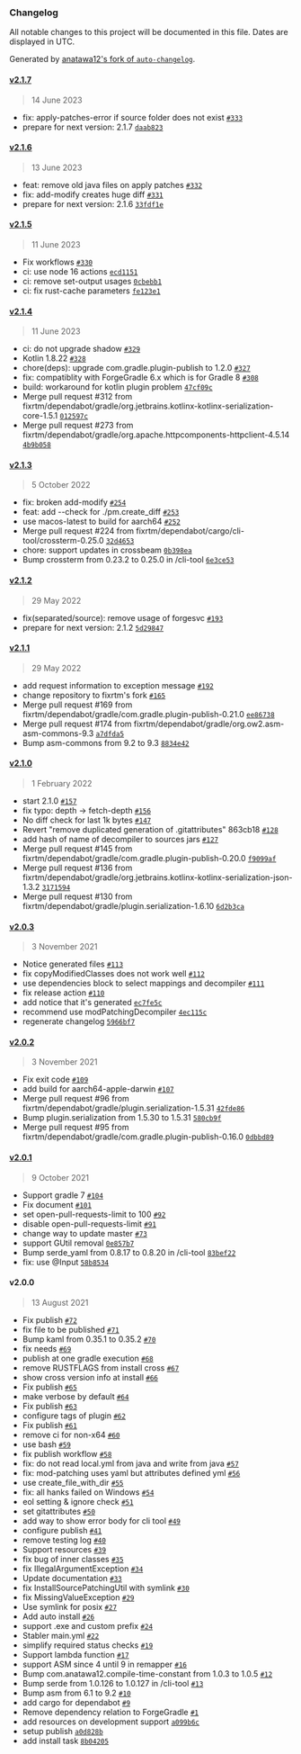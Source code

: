 ### Changelog

All notable changes to this project will be documented in this file. Dates are displayed in UTC.

Generated by [anatawa12's fork of `auto-changelog`](https://github.com/anatawa12/auto-changelog).

#### [v2.1.7](https://github.com/fixrtm/mod-patching/compare/v2.1.6...v2.1.7)

> 14 June 2023

- fix: apply-patches-error if source folder does not exist [`#333`](https://github.com/fixrtm/mod-patching/pull/333)
- prepare for next version: 2.1.7 [`daab823`](https://github.com/fixrtm/mod-patching/commit/daab823e00162ae7eb0e5c4ca1cd1960de8b3504)

#### [v2.1.6](https://github.com/fixrtm/mod-patching/compare/v2.1.5...v2.1.6)

> 13 June 2023

- feat: remove old java files on apply patches [`#332`](https://github.com/fixrtm/mod-patching/pull/332)
- fix: add-modify creates huge diff [`#331`](https://github.com/fixrtm/mod-patching/pull/331)
- prepare for next version: 2.1.6 [`33fdf1e`](https://github.com/fixrtm/mod-patching/commit/33fdf1e0dd9c42639b482e36e7f1f327b46fa604)

#### [v2.1.5](https://github.com/fixrtm/mod-patching/compare/v2.1.4...v2.1.5)

> 11 June 2023

- Fix workflows [`#330`](https://github.com/fixrtm/mod-patching/pull/330)
- ci: use node 16 actions [`ecd1151`](https://github.com/fixrtm/mod-patching/commit/ecd115152c1d76b05d79a41044300d5249c918fd)
- ci: remove set-output usages [`0cbebb1`](https://github.com/fixrtm/mod-patching/commit/0cbebb1140b824adc0ab653fece9964d5c6c49f1)
- ci: fix rust-cache parameters [`fe123e1`](https://github.com/fixrtm/mod-patching/commit/fe123e132be644903bc763d7eee01d1aa78f317b)

#### [v2.1.4](https://github.com/fixrtm/mod-patching/compare/v2.1.3...v2.1.4)

> 11 June 2023

- ci: do not upgrade shadow [`#329`](https://github.com/fixrtm/mod-patching/pull/329)
- Kotlin 1.8.22 [`#328`](https://github.com/fixrtm/mod-patching/pull/328)
- chore(deps): upgrade com.gradle.plugin-publish to 1.2.0 [`#327`](https://github.com/fixrtm/mod-patching/pull/327)
- fix: compatiblity with ForgeGradle 6.x which is for Gradle 8 [`#308`](https://github.com/fixrtm/mod-patching/pull/308)
- build: workaround for kotlin plugin problem [`47cf09c`](https://github.com/fixrtm/mod-patching/commit/47cf09c0557dc3f9edd1253fe931cd8aa62e93ee)
- Merge pull request #312 from fixrtm/dependabot/gradle/org.jetbrains.kotlinx-kotlinx-serialization-core-1.5.1 [`012597c`](https://github.com/fixrtm/mod-patching/commit/012597cc83c6bb1f6030d327fdf925f05809fae4)
- Merge pull request #273 from fixrtm/dependabot/gradle/org.apache.httpcomponents-httpclient-4.5.14 [`4b9b058`](https://github.com/fixrtm/mod-patching/commit/4b9b0586b382d65be9d44fdf83c18d7142c31aca)

#### [v2.1.3](https://github.com/fixrtm/mod-patching/compare/v2.1.2...v2.1.3)

> 5 October 2022

- fix: broken add-modify [`#254`](https://github.com/fixrtm/mod-patching/pull/254)
- feat: add --check for ./pm.create_diff [`#253`](https://github.com/fixrtm/mod-patching/pull/253)
- use macos-latest to build for aarch64 [`#252`](https://github.com/fixrtm/mod-patching/pull/252)
- Merge pull request #224 from fixrtm/dependabot/cargo/cli-tool/crossterm-0.25.0 [`32d4653`](https://github.com/fixrtm/mod-patching/commit/32d46539c0e14711154cc095c69ebf709e48b485)
- chore: support updates in crossbeam [`0b398ea`](https://github.com/fixrtm/mod-patching/commit/0b398ea695841507c3ece9b41ef05838ed8eee8d)
- Bump crossterm from 0.23.2 to 0.25.0 in /cli-tool [`6e3ce53`](https://github.com/fixrtm/mod-patching/commit/6e3ce53922cff8aa5431b94acc8f62e7b8f8c23a)

#### [v2.1.2](https://github.com/fixrtm/mod-patching/compare/v2.1.1...v2.1.2)

> 29 May 2022

- fix(separated/source): remove usage of forgesvc [`#193`](https://github.com/fixrtm/mod-patching/pull/193)
- prepare for next version: 2.1.2 [`5d29847`](https://github.com/fixrtm/mod-patching/commit/5d29847182c1b3aa1423b83c9bc83f703d75b9f5)

#### [v2.1.1](https://github.com/fixrtm/mod-patching/compare/v2.1.0...v2.1.1)

> 29 May 2022

- add request information to exception message [`#192`](https://github.com/fixrtm/mod-patching/pull/192)
- change repository to fixrtm's fork [`#165`](https://github.com/fixrtm/mod-patching/pull/165)
- Merge pull request #169 from fixrtm/dependabot/gradle/com.gradle.plugin-publish-0.21.0 [`ee86738`](https://github.com/fixrtm/mod-patching/commit/ee8673835f6c4a681532eed2014da0ab1ed8ebb9)
- Merge pull request #174 from fixrtm/dependabot/gradle/org.ow2.asm-asm-commons-9.3 [`a7dfda5`](https://github.com/fixrtm/mod-patching/commit/a7dfda588171ba2cdbcd499fbe2f72d7c6cd3b18)
- Bump asm-commons from 9.2 to 9.3 [`8834e42`](https://github.com/fixrtm/mod-patching/commit/8834e42cfb3ae5156334017034e9d716fedd3e69)

#### [v2.1.0](https://github.com/fixrtm/mod-patching/compare/v2.0.3...v2.1.0)

> 1 February 2022

- start 2.1.0 [`#157`](https://github.com/fixrtm/mod-patching/pull/157)
- fix typo: depth -&gt; fetch-depth [`#156`](https://github.com/fixrtm/mod-patching/pull/156)
- No diff check for last 1k bytes [`#147`](https://github.com/fixrtm/mod-patching/pull/147)
- Revert "remove duplicated generation of .gitattributes" 863cb18 [`#128`](https://github.com/fixrtm/mod-patching/pull/128)
- add hash of name of decompiler to sources jars [`#127`](https://github.com/fixrtm/mod-patching/pull/127)
- Merge pull request #145 from fixrtm/dependabot/gradle/com.gradle.plugin-publish-0.20.0 [`f9099af`](https://github.com/fixrtm/mod-patching/commit/f9099afc59680db9ee4e2bda21c25c65c9110fcb)
- Merge pull request #136 from fixrtm/dependabot/gradle/org.jetbrains.kotlinx-kotlinx-serialization-json-1.3.2 [`3171594`](https://github.com/fixrtm/mod-patching/commit/317159418969cdb7f6fd9d76b87698069229a535)
- Merge pull request #130 from fixrtm/dependabot/gradle/plugin.serialization-1.6.10 [`6d2b3ca`](https://github.com/fixrtm/mod-patching/commit/6d2b3cade70cd74870ec958be571a00f1c0f63e2)

#### [v2.0.3](https://github.com/fixrtm/mod-patching/compare/v2.0.2...v2.0.3)

> 3 November 2021

- Notice generated files [`#113`](https://github.com/fixrtm/mod-patching/pull/113)
- fix copyModifiedClasses does not work well [`#112`](https://github.com/fixrtm/mod-patching/pull/112)
- use dependencies block to select mappings and decompiler [`#111`](https://github.com/fixrtm/mod-patching/pull/111)
- fix release action [`#110`](https://github.com/fixrtm/mod-patching/pull/110)
- add notice that it's generated [`ec7fe5c`](https://github.com/fixrtm/mod-patching/commit/ec7fe5c9f74ff236c14320905fb7cf2851e43940)
- recommend use modPatchingDecompiler [`4ec115c`](https://github.com/fixrtm/mod-patching/commit/4ec115c813b33309ee261a710f784673c9781eaf)
- regenerate changelog [`5966bf7`](https://github.com/fixrtm/mod-patching/commit/5966bf715b8f960ce0ef53fe1688f0790b0a3b32)

#### [v2.0.2](https://github.com/fixrtm/mod-patching/compare/v2.0.1...v2.0.2)

> 3 November 2021

- Fix exit code [`#109`](https://github.com/fixrtm/mod-patching/pull/109)
- add build for aarch64-apple-darwin [`#107`](https://github.com/fixrtm/mod-patching/pull/107)
- Merge pull request #96 from fixrtm/dependabot/gradle/plugin.serialization-1.5.31 [`42fde86`](https://github.com/fixrtm/mod-patching/commit/42fde86a5ca83afa988c27ec85993f83527e6d16)
- Bump plugin.serialization from 1.5.30 to 1.5.31 [`580cb9f`](https://github.com/fixrtm/mod-patching/commit/580cb9f182324580e5ddb07bce4f689b49490026)
- Merge pull request #95 from fixrtm/dependabot/gradle/com.gradle.plugin-publish-0.16.0 [`0dbbd89`](https://github.com/fixrtm/mod-patching/commit/0dbbd8979c5fed5d41e03c8b10dfc72c86936f42)

#### [v2.0.1](https://github.com/fixrtm/mod-patching/compare/v2.0.0...v2.0.1)

> 9 October 2021

- Support gradle 7 [`#104`](https://github.com/fixrtm/mod-patching/pull/104)
- Fix document [`#101`](https://github.com/fixrtm/mod-patching/pull/101)
- set open-pull-requests-limit to 100 [`#92`](https://github.com/fixrtm/mod-patching/pull/92)
- disable open-pull-requests-limit [`#91`](https://github.com/fixrtm/mod-patching/pull/91)
- change way to update master [`#73`](https://github.com/fixrtm/mod-patching/pull/73)
- support GUtil removal [`0e857b7`](https://github.com/fixrtm/mod-patching/commit/0e857b7efb4463b447b774d0bc39d87c137f2426)
- Bump serde_yaml from 0.8.17 to 0.8.20 in /cli-tool [`83bef22`](https://github.com/fixrtm/mod-patching/commit/83bef22ff3c89ae0160a3471d5af06156d6e7ab6)
- fix: use @Input [`58b8534`](https://github.com/fixrtm/mod-patching/commit/58b853428d42d75496f0cc41e5ff67dca8937f4f)

#### v2.0.0

> 13 August 2021

- Fix publish [`#72`](https://github.com/fixrtm/mod-patching/pull/72)
- fix file to be published [`#71`](https://github.com/fixrtm/mod-patching/pull/71)
- Bump kaml from 0.35.1 to 0.35.2 [`#70`](https://github.com/fixrtm/mod-patching/pull/70)
- fix needs [`#69`](https://github.com/fixrtm/mod-patching/pull/69)
- publish at one gradle execution [`#68`](https://github.com/fixrtm/mod-patching/pull/68)
- remove RUSTFLAGS from install cross [`#67`](https://github.com/fixrtm/mod-patching/pull/67)
- show cross version info at install [`#66`](https://github.com/fixrtm/mod-patching/pull/66)
- Fix publish [`#65`](https://github.com/fixrtm/mod-patching/pull/65)
- make verbose by default [`#64`](https://github.com/fixrtm/mod-patching/pull/64)
- Fix publish [`#63`](https://github.com/fixrtm/mod-patching/pull/63)
- configure tags of plugin [`#62`](https://github.com/fixrtm/mod-patching/pull/62)
- Fix publish [`#61`](https://github.com/fixrtm/mod-patching/pull/61)
- remove ci for non-x64 [`#60`](https://github.com/fixrtm/mod-patching/pull/60)
- use bash [`#59`](https://github.com/fixrtm/mod-patching/pull/59)
- fix publish workflow [`#58`](https://github.com/fixrtm/mod-patching/pull/58)
- fix: do not read local.yml from java and write from java [`#57`](https://github.com/fixrtm/mod-patching/pull/57)
- fix: mod-patching uses yaml but attributes defined yml [`#56`](https://github.com/fixrtm/mod-patching/pull/56)
- use create_file_with_dir [`#55`](https://github.com/fixrtm/mod-patching/pull/55)
- fix: all hanks failed on Windows [`#54`](https://github.com/fixrtm/mod-patching/pull/54)
- eol setting & ignore check [`#51`](https://github.com/fixrtm/mod-patching/pull/51)
- set gitattributes [`#50`](https://github.com/fixrtm/mod-patching/pull/50)
- add way to show error body for cli tool [`#49`](https://github.com/fixrtm/mod-patching/pull/49)
- configure publish [`#41`](https://github.com/fixrtm/mod-patching/pull/41)
- remove testing log [`#40`](https://github.com/fixrtm/mod-patching/pull/40)
- Support resources [`#39`](https://github.com/fixrtm/mod-patching/pull/39)
- fix bug of inner classes [`#35`](https://github.com/fixrtm/mod-patching/pull/35)
- fix IllegalArgumentException [`#34`](https://github.com/fixrtm/mod-patching/pull/34)
- Update documentation [`#33`](https://github.com/fixrtm/mod-patching/pull/33)
- fix InstallSourcePatchingUtil with symlink [`#30`](https://github.com/fixrtm/mod-patching/pull/30)
- fix MissingValueException [`#29`](https://github.com/fixrtm/mod-patching/pull/29)
- Use symlink for posix [`#27`](https://github.com/fixrtm/mod-patching/pull/27)
- Add auto install [`#26`](https://github.com/fixrtm/mod-patching/pull/26)
- support .exe and custom prefix [`#24`](https://github.com/fixrtm/mod-patching/pull/24)
- Stabler main.yml [`#22`](https://github.com/fixrtm/mod-patching/pull/22)
- simplify required status checks [`#19`](https://github.com/fixrtm/mod-patching/pull/19)
- Support lambda function [`#17`](https://github.com/fixrtm/mod-patching/pull/17)
- support ASM since 4 until 9 in remapper [`#16`](https://github.com/fixrtm/mod-patching/pull/16)
- Bump com.anatawa12.compile-time-constant from 1.0.3 to 1.0.5 [`#12`](https://github.com/fixrtm/mod-patching/pull/12)
- Bump serde from 1.0.126 to 1.0.127 in /cli-tool [`#13`](https://github.com/fixrtm/mod-patching/pull/13)
- Bump asm from 6.1 to 9.2 [`#10`](https://github.com/fixrtm/mod-patching/pull/10)
- add cargo for dependabot [`#9`](https://github.com/fixrtm/mod-patching/pull/9)
- Remove dependency relation to ForgeGradle [`#1`](https://github.com/fixrtm/mod-patching/pull/1)
- add resources on development support [`a099b6c`](https://github.com/fixrtm/mod-patching/commit/a099b6c76faa1e12a3680b6ef73c9c8fee1957ab)
- setup publish [`a0d828b`](https://github.com/fixrtm/mod-patching/commit/a0d828b26b06de8b789d92679839025dad23c08f)
- add install task [`8b04205`](https://github.com/fixrtm/mod-patching/commit/8b042059d9abbc53c39e22bfd042667b612853f4)
